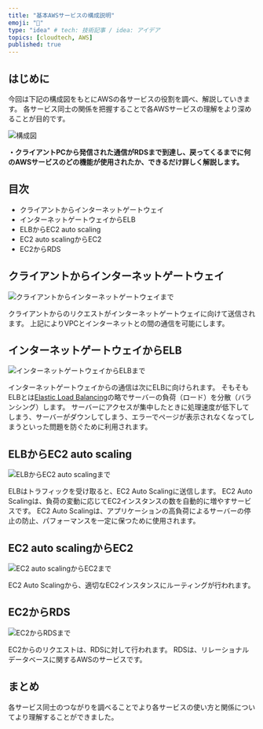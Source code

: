 ```yaml
---
title: "基本AWSサービスの構成説明"
emoji: "📝"
type: "idea" # tech: 技術記事 / idea: アイデア
topics: [cloudtech, AWS]
published: true
---
```


## はじめに

今回は下記の構成図をもとにAWSの各サービスの役割を調べ、解説していきます。
各サービス同士の関係を把握することで各AWSサービスの理解をより深めることが目的です。


![構成図](https://storage.googleapis.com/zenn-user-upload/561fe06a3e2e-20230707.png)

**・クライアントPCから発信された通信がRDSまで到達し、戻ってくるまでに何のAWSサービスのどの機能が使用されたか、できるだけ詳しく解説します。**

## 目次

- クライアントからインターネットゲートウェイ
- インターネットゲートウェイからELB
- ELBからEC2 auto scaling
- EC2 auto scalingからEC2
- EC2からRDS

## クライアントからインターネットゲートウェイ

![クライアントからインターネットゲートウェイまで](https://storage.googleapis.com/zenn-user-upload/818fcc67fdee-20230707.png)

クライアントからのリクエストがインターネットゲートウェイに向けて送信されます。
上記によりVPCとインターネットとの間の通信を可能にします。

## インターネットゲートウェイからELB

![インターネットゲートウェイからELBまで](https://storage.googleapis.com/zenn-user-upload/ee236df52ae0-20230707.png)

インターネットゲートウェイからの通信は次にELBに向けられます。
そもそもELBとは[Elastic Load Balancing](https://aws.amazon.com/jp/elasticloadbalancing/)の略でサーバーの負荷（ロード）を分散（バランシング）します。
サーバーにアクセスが集中したときに処理速度が低下してしまう、サーバーがダウンしてしまう、エラーでページが表示されなくなってしまうといった問題を防ぐために利用されます。

## ELBからEC2 auto scaling

![ELBからEC2 auto scalingまで](https://storage.googleapis.com/zenn-user-upload/ea313e2cf784-20230707.png)

ELBはトラフィックを受け取ると、EC2 Auto Scalingに送信します。
EC2 Auto Scalingは、負荷の変動に応じてEC2インスタンスの数を自動的に増やすサービスです。
EC2 Auto Scalingは、アプリケーションの高負荷によるサーバーの停止の防止、パフォーマンスを一定に保つために使用されます。

## EC2 auto scalingからEC2

![EC2 auto scalingからEC2まで](https://storage.googleapis.com/zenn-user-upload/fc3126c92c3b-20230707.png)

EC2 Auto Scalingから、適切なEC2インスタンスにルーティングが行われます。

## EC2からRDS

![EC2からRDSまで](https://storage.googleapis.com/zenn-user-upload/3212d7f89e6f-20230707.png)

EC2からのリクエストは、RDSに対して行われます。
RDSは、リレーショナルデータベースに関するAWSのサービスです。

## まとめ

各サービス同士のつながりを調べることでより各サービスの使い方と関係についてより理解することができました。
